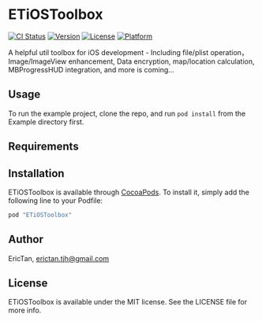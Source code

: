# ETiOSToolbox

[![CI Status](http://img.shields.io/travis/EricTan/ETiOSToolbox.svg?style=flat)](https://travis-ci.org/EricTan/ETiOSToolbox)
[![Version](https://img.shields.io/cocoapods/v/ETiOSToolbox.svg?style=flat)](http://cocoapods.org/pods/ETiOSToolbox)
[![License](https://img.shields.io/cocoapods/l/ETiOSToolbox.svg?style=flat)](http://cocoapods.org/pods/ETiOSToolbox)
[![Platform](https://img.shields.io/cocoapods/p/ETiOSToolbox.svg?style=flat)](http://cocoapods.org/pods/ETiOSToolbox)

A helpful util toolbox for iOS development - Including file/plist operation，Image/ImageView enhancement, Data encryption, map/location calculation, MBProgressHUD integration, and more is coming...

## Usage

To run the example project, clone the repo, and run `pod install` from the Example directory first.

## Requirements

## Installation

ETiOSToolbox is available through [CocoaPods](http://cocoapods.org). To install
it, simply add the following line to your Podfile:

```ruby
pod "ETiOSToolbox"
```

## Author

EricTan, erictan.tjh@gmail.com

## License

ETiOSToolbox is available under the MIT license. See the LICENSE file for more info.
